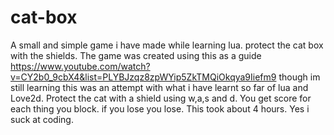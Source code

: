 # cat-box
A small and simple game i have made while learning lua. protect the cat box with the shields.
The game was created using this as a guide https://www.youtube.com/watch?v=CY2b0_9cbX4&list=PLYBJzqz8zpWYip5ZkTMQiOkqya9Iiefm9 though im still learning this was an attempt with what i have learnt so far of lua and Love2d.
Protect the cat with a shield using w,a,s and d. You get score for each thing you block. if you lose you lose. This took about 4 hours. Yes i suck at coding.
